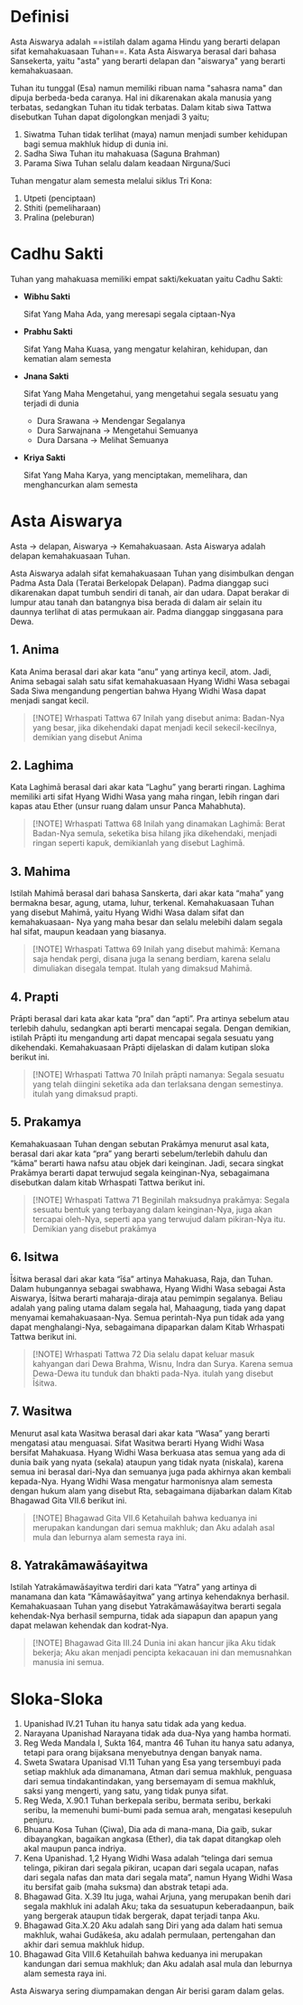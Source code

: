 # Definisi
Asta Aiswarya adalah ==istilah dalam agama Hindu yang berarti delapan sifat kemahakuasaan Tuhan==. Kata Asta Aiswarya berasal dari bahasa Sansekerta, yaitu "asta" yang berarti delapan dan "aiswarya" yang berarti kemahakuasaan.

Tuhan itu tunggal (Esa) namun memiliki ribuan nama "sahasra nama" dan dipuja berbeda-beda caranya. Hal ini dikarenakan akala manusia yang terbatas, sedangkan Tuhan itu tidak terbatas. Dalam kitab siwa Tattwa disebutkan Tuhan dapat digolongkan menjadi 3 yaitu; 
1. Siwatma
	Tuhan tidak terlihat (maya) namun menjadi sumber kehidupan bagi semua makhluk hidup di dunia ini.
2. Sadha Siwa
	Tuhan itu mahakuasa (Saguna Brahman)
3. Parama Siwa
	Tuhan selalu dalam keadaan Nirguna/Suci

Tuhan mengatur alam semesta melalui siklus Tri Kona:
1. Utpeti (penciptaan)
2. Sthiti (pemeliharaan)
3. Pralina (peleburan)

# Cadhu Sakti
Tuhan yang mahakuasa memiliki empat sakti/kekuatan yaitu Cadhu Sakti:
- **Wibhu Sakti**
    
    Sifat Yang Maha Ada, yang meresapi segala ciptaan-Nya
    
- **Prabhu Sakti**
    
    Sifat Yang Maha Kuasa, yang mengatur kelahiran, kehidupan, dan kematian alam semesta
    

- **Jnana Sakti**
    
    Sifat Yang Maha Mengetahui, yang mengetahui segala sesuatu yang terjadi di dunia
    - Dura Srawana -> Mendengar Segalanya
    - Dura Sarwajnana -> Mengetahui Semuanya
    - Dura Darsana -> Melihat Semuanya

- **Kriya Sakti**
    
    Sifat Yang Maha Karya, yang menciptakan, memelihara, dan menghancurkan alam semesta

# Asta Aiswarya
Asta -> delapan, Aiswarya -> Kemahakuasaan. Asta Aiswarya adalah delapan kemahakuasaan Tuhan.

Asta Aiswarya adalah sifat kemahakuasaan Tuhan yang disimbulkan dengan Padma Asta Dala (Teratai Berkelopak Delapan). Padma dianggap suci dikarenakan dapat tumbuh sendiri di tanah, air dan udara. Dapat berakar di lumpur atau tanah dan batangnya bisa berada di dalam air selain itu daunnya terlihat di atas permukaan air. Padma dianggap singgasana para Dewa.
## 1. Anima
Kata Anima berasal dari akar kata “anu” yang artinya kecil, atom. Jadi, Anima sebagai salah satu sifat kemahakuasaan Hyang Widhi Wasa sebagai Sada Siwa mengandung pengertian bahwa Hyang Widhi Wasa dapat menjadi sangat kecil.

> [!NOTE] Wrhaspati Tattwa 67
> Inilah yang disebut anima: Badan-Nya yang besar, jika dikehendaki
dapat menjadi kecil sekecil-kecilnya, demikian yang disebut Anima

## 2. Laghima
Kata Laghimā berasal dari akar kata “Laghu” yang berarti ringan. Laghima memiliki arti sifat Hyang Widhi Wasa yang maha ringan, lebih ringan dari kapas atau Ether (unsur ruang dalam unsur Panca Mahabhuta).

> [!NOTE] Wrhaspati Tattwa 68
> Inilah yang dinamakan Laghimā:
Berat Badan-Nya semula, seketika bisa hilang jika dikehendaki,
menjadi ringan seperti kapuk, demikianlah yang disebut Laghimā.
## 3. Mahima
Istilah Mahimā berasal dari bahasa Sanskerta, dari akar kata “maha” yang bermakna besar, agung, utama, luhur, terkenal. Kemahakuasaan Tuhan yang disebut Mahimā, yaitu Hyang Widhi Wasa dalam sifat dan kemahakuasaan- Nya yang maha besar dan selalu melebihi dalam segala hal sifat, maupun keadaan yang biasanya.

> [!NOTE] Wrhaspati Tattwa 69
> Inilah yang disebut mahimā:
Kemana saja hendak pergi, disana juga Ia senang berdiam, karena
selalu dimuliakan disegala tempat. Itulah yang dimaksud Mahimā.
## 4. Prapti
Prāpti berasal dari kata akar kata “pra” dan “apti”. Pra artinya sebelum atau
terlebih dahulu, sedangkan apti berarti mencapai segala. Dengan demikian, istilah Prāpti itu mengandung arti dapat mencapai segala sesuatu yang dikehendaki. Kemahakuasaan Prāpti dijelaskan di dalam kutipan sloka berikut ini.

> [!NOTE] Wrhaspati Tattwa 70
> Inilah prāpti namanya:
Segala sesuatu yang telah diingini seketika ada dan terlaksana dengan
semestinya. itulah yang dimaksud prapti.
## 5. Prakamya
Kemahakuasaan Tuhan dengan sebutan Prakāmya menurut asal kata, berasal dari akar kata “pra” yang berarti sebelum/terlebih dahulu dan “kāma” berarti hawa nafsu atau objek dari keinginan. Jadi, secara singkat Prakāmya berarti dapat terwujud segala keinginan-Nya, sebagaimana disebutkan dalam kitab Wrhaspati Tattwa berikut ini.

> [!NOTE] Wrhaspati Tattwa 71
Beginilah maksudnya prakāmya:
Segala sesuatu bentuk yang terbayang dalam keinginan-Nya, juga
akan tercapai oleh-Nya, seperti apa yang terwujud dalam pikiran-Nya
itu. Demikian yang disebut prakāmya
## 6. Isitwa
Īśitwa berasal dari akar kata “īśa” artinya Mahakuasa, Raja, dan Tuhan. Dalam hubungannya sebagai swabhawa, Hyang Widhi Wasa sebagai Asta Aiswarya, Īśitwa berarti maharaja-diraja atau pemimpin segalanya. Beliau adalah yang paling utama dalam segala hal, Mahaagung, tiada yang dapat menyamai kemahakuasaan-Nya. Semua perintah-Nya pun tidak ada yang dapat menghalangi-Nya, sebagaimana dipaparkan dalam Kitab Wrhaspati Tattwa berikut ini.

> [!NOTE] Wrhaspati Tattwa 72
Dia selalu dapat keluar masuk kahyangan dari Dewa Brahma, Wisnu,
Indra dan Surya. Karena semua Dewa-Dewa itu tunduk dan bhakti
pada-Nya. itulah yang disebut Īśitwa.
## 7. Wasitwa
Menurut asal kata Wasitwa berasal dari akar kata “Wasa” yang berarti mengatasi atau menguasai. Sifat Wasitwa berarti Hyang Widhi Wasa bersifat Mahakuasa. Hyang Widhi Wasa berkuasa atas semua yang ada di dunia baik yang nyata (sekala) ataupun yang tidak nyata (niskala), karena semua ini berasal dari-Nya dan semuanya juga pada akhirnya akan kembali kepada-Nya. Hyang Widhi Wasa mengatur harmonisnya alam semesta dengan hukum alam yang disebut Rta, sebagaimana dijabarkan dalam Kitab Bhagawad Gita VII.6 berikut ini.

> [!NOTE] Bhagawad Gita VII.6
Ketahuilah bahwa keduanya ini merupakan kandungan dari semua
makhluk; dan Aku adalah asal mula dan leburnya alam semesta
raya ini.
## 8. Yatrakāmawāśayitwa
Istilah Yatrakāmawāśayitwa terdiri dari kata “Yatra” yang artinya di manamana dan kata “Kāmawāśayitwa” yang artinya kehendaknya berhasil. Kemahakuasaan Tuhan yang disebut Yatrakāmawāśayitwa berarti segala kehendak-Nya berhasil sempurna, tidak ada siapapun dan apapun yang dapat melawan kehendak dan kodrat-Nya.

> [!NOTE] Bhagawad Gita III.24
Dunia ini akan hancur jika Aku tidak bekerja; Aku akan menjadi
pencipta kekacauan ini dan memusnahkan manusia ini semua.

# Sloka-Sloka
1. Upanishad IV.21
Tuhan itu hanya satu tidak ada yang kedua.
2. Narayana Upanishad
Narayana tidak ada dua-Nya yang hamba hormati.
3. Reg Weda Mandala I, Sukta 164, mantra 46
Tuhan itu hanya satu adanya, tetapi para orang bijaksana menyebutnya dengan banyak nama.
4. Sweta Swatara Upanisad VI.11
Tuhan yang Esa yang tersembuyi pada setiap makhluk ada dimanamana,
Atman dari semua makhluk, penguasa dari semua tindakantindakan,
yang bersemayam di semua makhluk, saksi yang mengerti,
yang satu, yang tidak punya sifat.
5. Reg Weda, X.90.1
Tuhan berkepala seribu, bermata seribu, berkaki seribu, Ia memenuhi
bumi-bumi pada semua arah, mengatasi kesepuluh penjuru.
6. Bhuana Kosa
Tuhan (Çiwa), Dia ada di mana-mana, Dia gaib, sukar dibayangkan,
bagaikan angkasa (Ether), dia tak dapat ditangkap oleh akal maupun
panca indriya.
7. Kena Upanishad. 1,2
Hyang Widhi Wasa adalah “telinga dari semua telinga, pikiran dari
segala pikiran, ucapan dari segala ucapan, nafas dari segala nafas dan
mata dari segala mata”, namun Hyang Widhi Wasa itu bersifat gaib
(maha suksma) dan abstrak tetapi ada.
8. Bhagawad Gita. X.39
Itu juga, wahai Arjuna, yang merupakan benih dari segala makhluk ini
adalah Aku; taka da sesuatupun keberadaanpun, baik yang bergerak
ataupun tidak bergerak, dapat terjadi tanpa Aku.
9. Bhagawad Gita.X.20
Aku adalah sang Diri yang ada dalam hati semua makhluk, wahai
Gudākeśa, aku adalah permulaan, pertengahan dan akhir dari semua
makhluk hidup.
10. Bhagawad Gita VIII.6
Ketahuilah bahwa keduanya ini merupakan kandungan dari semua
makhluk; dan Aku adalah asal mula dan leburnya alam semesta raya
ini.

Asta Aiswarya sering diumpamakan dengan Air berisi garam dalam gelas.